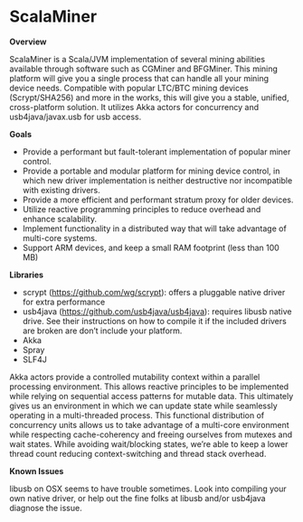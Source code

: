 ScalaMiner
==========

**Overview**

ScalaMiner is a Scala/JVM implementation of several mining abilities available through software such as CGMiner and BFGMiner. This mining platform will give you a single process that can handle all your mining device needs. Compatible with popular LTC/BTC mining devices (Scrypt/SHA256) and more in the works, this will give you a stable, unified, cross-platform solution. It utilizes Akka actors for concurrency and usb4java/javax.usb for usb access. 

**Goals**

* Provide a performant but fault-tolerant implementation of popular miner control.
* Provide a portable and modular platform for mining device control, in which new driver implementation is neither destructive nor incompatible with existing drivers.
* Provide a more efficient and performant stratum proxy for older devices.
* Utilize reactive programming principles to reduce overhead and enhance scalability. 
* Implement functionality in a distributed way that will take advantage of multi-core systems.
* Support ARM devices, and keep a small RAM footprint (less than 100 MB)

**Libraries**

* scrypt (https://github.com/wg/scrypt): offers a pluggable native driver for extra performance
* usb4java (https://github.com/usb4java/usb4java): requires libusb native drive. See their instructions on how to compile it if the included drivers are broken are don’t include your platform.
* Akka
* Spray
* SLF4J

Akka actors provide a controlled mutability context within a parallel processing environment. This allows reactive principles to be implemented while relying on sequential access patterns for mutable data. This ultimately gives us an environment in which we can update state while seamlessly operating in a multi-threaded process. This functional distribution of concurrency units allows us to take advantage of a multi-core environment while respecting cache-coherency and freeing ourselves from mutexes and wait states. While avoiding wait/blocking states, we’re able to keep a lower thread count reducing context-switching and thread stack overhead.

**Known Issues**

libusb on OSX seems to have trouble sometimes. Look into compiling your own native driver, or help out the fine folks at libusb and/or usb4java diagnose the issue. 
